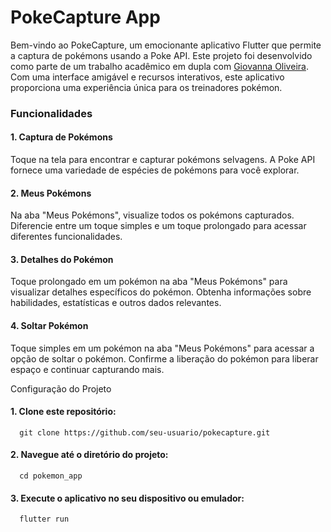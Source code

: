 # PokeCapture App
Bem-vindo ao PokeCapture, um emocionante aplicativo Flutter que permite a captura de pokémons usando a Poke API. Este projeto foi desenvolvido como parte de um trabalho acadêmico em dupla com [Giovanna Oliveira](https://github.com/giovannaoliveira). Com uma interface amigável e recursos interativos, este aplicativo proporciona uma experiência única para os treinadores pokémon.

### Funcionalidades
#### 1. Captura de Pokémons
Toque na tela para encontrar e capturar pokémons selvagens.
A Poke API fornece uma variedade de espécies de pokémons para você explorar.
#### 2. Meus Pokémons
Na aba "Meus Pokémons", visualize todos os pokémons capturados.
Diferencie entre um toque simples e um toque prolongado para acessar diferentes funcionalidades.
#### 3. Detalhes do Pokémon
Toque prolongado em um pokémon na aba "Meus Pokémons" para visualizar detalhes específicos do pokémon.
Obtenha informações sobre habilidades, estatísticas e outros dados relevantes.
#### 4. Soltar Pokémon
Toque simples em um pokémon na aba "Meus Pokémons" para acessar a opção de soltar o pokémon.
Confirme a liberação do pokémon para liberar espaço e continuar capturando mais.

Configuração do Projeto
#### 1. Clone este repositório:
````
  git clone https://github.com/seu-usuario/pokecapture.git
````

#### 2. Navegue até o diretório do projeto:
````
  cd pokemon_app
````

#### 3. Execute o aplicativo no seu dispositivo ou emulador:
````
  flutter run
````
